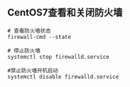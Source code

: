 ## CentOS7查看和关闭防火墙

```shell
# 查看防火墙状态
firewall-cmd --state

# 停止防火墙
systemctl stop firewalld.service

#禁止防火墙开机启动
systemctl disable firewalld.service 
```




